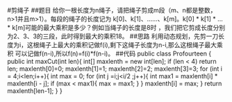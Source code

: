 #剪绳子
##题目
给你一根长度为n绳子，请把绳子剪成m段（m、n都是整数，n>1并且m>1）。每段的绳子的长度记为
k[0]、k[1]、……、k[m]。k[0] * k[1] * … * k[m]可能的最大乘积是多少？例如当绳子的长度是8时
，我们把它剪成长度分别为2、3、3的三段，此时得到最大的乘积18。
##思路
利用动态规划，先剪一刀长度为i，这根绳子上最大的乘积记做f(i),剩下这绳子长度为n-i,那么这根绳子最大乘积
可以记做f(n-i),所以f(n)=f(i)*f(n-i)。
##代码
    public class Profourteen {
        public int maxCut(int len){
            int[] maxlenth = new int[len];
            if (len < 4)
                return len;
            maxlenth[0]=0;
            maxlenth[1]=1;
            maxlenth[2]=2;
            maxlenth[3]=3;
            for (int i = 4;i<len;i++){
                int max = 0;
                for (int j =i;j<i/2 ;j++){
                    int max1 = maxlenth[i] * maxlenth[i - j];
                    if (max < max1){
                        max = max1;
                    }
                }
                maxlenth[i] = max;
            }
            return maxlenth[len-1];
        }
    }
